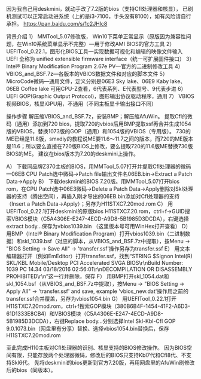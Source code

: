 因为我自己用deskmini，就动手改了7.2版的bios（支持Cfl处理器和核显），
已刷机测试可以正常启动进系统（上的是i3-7100，手头没有8100），如有风险请自行承担。
https://pan.baidu.com/s/1c2JHlc8

背景介绍
1）        MMTool_5.07修改版， Win10下菜单正常显示（原版因为兼容性问题，在Win10系统菜单显示不完整）—用于修改AMI BIOS的官方工具
2）        UEFITool_0.22.1，图形化BIOS工具—实现数据可视化和编辑的映像文件输入
UEFI 全称为 unified extensible firmware interface（统一可扩展固件接口）
3）        Intel® Binary Modification Program 2.67e PV—官方的二进制修改工具
4）        VBIOS_and_BSF.7z—各版本的VBIOS数据文件和对应的脚本文件
5）        MicroCode微码—通用文件，定义分别是06E3 Sky lake、06E9 Kaby lake、06EB Coffee lake
可用CPU-Z查看，6代表系列、E代表型号、9代表步进
6）        UEFI GOP(Graphic Output Protocol)，图形输出协议驱动程序，通用
7）        VBIOS 视频BIOS，核显iGPU用，不通用（不同主板显卡输出接口不同）

操作步骤
解压缩VBIOS_and_BSF.7z，安装BMP；解压缩AfuWin。
提取Cfl的微码（通用）添加到720 bios，提取720的vbios后用BMP提取ssf再合并生成1054版的VBIOS，替换1073版的GOP（通用）和1054版的VBIOS（专用版）。
730的ME已经是11.8版，smxdiy的教程说ME要11.6～11.7之间的版本，而720的ME版本是11.6；所以要么直接在720版BIOS上修改，要么提取720的11.6版ME替换730版BIOS的ME。
建议在bios版本为7.20的deskmini上操作。

A）        下载同品牌Z370主板的BIOS，用MMTool_5.07打开并提取Cfl处理器的微码—06EB
CPU Patch选中微码->Patch file输出文件名06EB.bin->Extract a Patch Data->Apply
B）        下载deskmini的BIOS 7.20版。用MMTool_5.07打开bios rom，在CPU Patch选中06E3微码->Delete a Patch Data->Apply删除对Skl处理器的支持（腾出空间），再插入刚才导出的06EB.bin添加对Cfl处理器的支持（Insert a Patch Data->Apply）；另存为H11STXC7.20mod.rom
C）        用UEFITool_0.22.1打开deskmini的原版bios H11STXC7.20.rom，ctrl+f->GUID搜索VBIOS模块（C5A4306E-E247-4ECD-A9D8-5B1985D3DCDA），右键选择extract body...保存为vbios1039.bin （这里版本号可用WinHex打开查看）
D）        用BMP（Intel® Binary Modification Program）打开vbios1039.bin（二进制数据）和skl_1039.bsf（对应的脚本，从VBIOS_and_BSF.7z中提取），按Menu -> "BIOS Setting -> Save All" -> 'transfer.ssf'操作另存为transfer.ssf
E）        用文本编辑器打开（例如EmEditor）打开transfer.ssf，找到“STRING $Signon Intel(R) SKL/KBL Mobile/Desktop PCI Accelerated SVGA BIOS\r\nBuild Number: 1039 PC 14.34  03/18/2016  02:56:01\r\nDECOMPILATION OR DISASSEMBLY PROHIBITED\r\n”这一行并删除，保存
F）        用BMP打开skl_1054.dat和skl_1054.bsf（从VBIOS_and_BSF.7z中提取），按Menu -> "BIOS Setting -> Apply All" -> 'transfer.ssf' and save, example 'vbios_new.dat'操作用之前的transfer.ssf合并覆盖，另存为vbios1054.bin
G）        用UEFITool_0.22.1打开H11STXC7.20mod.rom，ctrl+f搜索GOP模块（380B6B4F-1454-41F2-A6D3-61D1333E8CB4）和VBIOS模块（C5A4306E-E247-4ECD-A9D8-5B1985D3DCDA），右键Replace body…分别选择Intel Skl-Kbl-Cfl GOP 9.0.1073.bin（网盘里有分享）替换、选择vbios1054.bin替换后，保存H11STXC7.20mod.rom

至此完成H110主板对Cfl处理器的识别、核显支持的BIOS修改操作。
因为BIOS空间有限，只能存放两个处理器微码，修改后的BIOS只支持Kbl7代和Cfl8代、不支持Skl6代。
先将deskmini的bios更新到官方7.20版，再用网盘里的AfuWin刷修改后的bios（同版本）。




